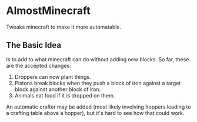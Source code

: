 AlmostMinecraft
===============

Tweaks minecraft to make it more automatable.


The Basic Idea
--------------

Is to add to what minecraft can do without adding new blocks.  So far, these are the accepted changes:

1. Droppers can now plant things.
2. Pistons break blocks when they push a block of iron against a target block against another block of iron.
3. Animals eat food if it is dropped on them.

An automatic crafter may be added (most likely involving hoppers leading to a crafting table above a hopper), but it's hard to see how that could work.
